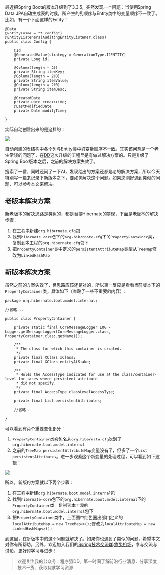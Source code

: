 
最近把Spring Boot的版本升级到了3\.3\.5，突然发现一个问题：当使用Spring Data JPA自动生成表的时候，所产生的列顺序与Entity类中的变量顺序不一致了。比如，有一个下面这样的Entity：



```
@Data
@Entity(name = "t_config")
@EntityListeners(AuditingEntityListener.class)
public class Config {

    @Id
    @GeneratedValue(strategy = GenerationType.IDENTITY)
    private Long id;
    
    @Column(length = 20)
    private String itemKey;
    @Column(length = 200)
    private String itemValue;
    @Column(length = 200)
    private String itemDesc;

    @CreatedDate
    private Date createTime;
    @LastModifiedDate
    private Date modifyTime;

}

```

实际自动创建出来的是这样的：


![](https://img2024.cnblogs.com/blog/626506/202411/626506-20241127123732092-621778261.png)


自动创建的表结构中各个列与Entity类中的变量顺序不一致。其实该问题是一个老生常谈的问题了，在[DD](https://github.com)这次升级的工程里是有做过解决方案的。只是升级了Spring Boot版本之后，之前的解决方案失效了。


搜索了一番，同时还问了一下AI，发现给出的方案还都是老的解决方案，所以今天特别写一篇来记录下新版本之下，要如何解决这个问题。如果您刚好遇到类似的问题，可以参考本文来解决。


## 老版本解决方案


新老版本的解决思路是类似的，都是替换Hibernate的实现，下面是老版本的解决步骤：


1. 在工程中新建`org.hibernate.cfg`包
2. 找到`hibernate-core`包下的`org.hibernate.cfg`下的`PropertyContainer`类，复制到本工程的`org.hibernate.cfg`包下
3. 把`PropertyContainer`类中定义的`persistentAttributeMap`类型从`TreeMap`修改为`LinkedHashMap`


## 新版本解决方案


虽然之前的方案失效了，但思路应该还是对的，所以第一反应是看看当前版本下的`PropertyContainer`类，具体如下（省略了一些不重要的内容）：



```
package org.hibernate.boot.model.internal;

//省略...

public class PropertyContainer {

    private static final CoreMessageLogger LOG = Logger.getMessageLogger(CoreMessageLogger.class, PropertyContainer.class.getName());

    /**
     * The class for which this container is created.
     */
    private final XClass xClass;
    private final XClass entityAtStake;

    /**
     * Holds the AccessType indicated for use at the class/container-level for cases where persistent attribute
     * did not specify.
     */
    private final AccessType classLevelAccessType;

    private final List persistentAttributes;

	//省略...

}

```

可以看到有两个重要变化部分：


1. `PropertyContainer`类的包名从`org.hibernate.cfg`改到了`org.hibernate.boot.model.internal`
2. 之前的`TreeMap persistentAttributeMap`变量没有了，但多了一个`List persistentAttributes`。进一步观察这个新变量的处理过程，可以看到如下逻辑：


![](https://img2024.cnblogs.com/blog/626506/202411/626506-20241127123743111-684706269.png)


所以，新版的方案就以下两个步骤：


1. 在工程中新建`org.hibernate.boot.model.internal`包
2. 找到`hibernate-core`包下的`org.hibernate.boot.model.internal`下的`PropertyContainer`类，复制到本工程的`org.hibernate.boot.model.internal`包下
3. 把`PropertyContainer`类中，上面图中红色圈出部门定义的`localAttributeMap = new TreeMap<>();`修改为`localAttributeMap = new LinkedHashMap<>();`


到这里，在新版本中的这个问题就解决了。如果你也遇到了类似的问题，希望本文对你有所帮助。另外，欢迎加入我们的[Spring技术交流群](https://github.com):[悠兔机场](https://xinnongbo.com)，参与交流与讨论，更好的学习与进步！



> 欢迎关注我的公众号：程序猿DD。第一时间了解前沿行业消息、分享深度技术干货、获取优质学习资源



